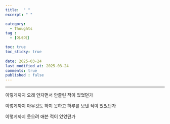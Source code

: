 ```yaml
---
title:  " " 
excerpt: " "

category:
  - Thoughts
tag :
  - [에세이]

toc: true
toc_sticky: true
 
date: 2025-03-24
last_modified_at: 2025-03-24
comments: true
published : false
---
```


---



이렇게까지 오래 안자면서 안졸린 적이 있었던가

이렇게까지 아무것도 하지 못하고 하루를 보낸 적이 있었던가

이렇게까지 웃으려 애쓴 적이 있었던가